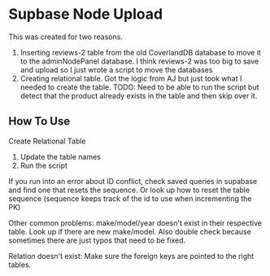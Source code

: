 # Supbase Node Upload

This was created for two reasons.
1. Inserting reviews-2 table from the old CoverlandDB database to move it to the adminNodePanel database. I think reviews-2 was too big to save and upload so I just wrote a script to move the databases
2. Creating relational table. Got the logic from AJ but just took what I needed to create the table. TODO: Need to be able to run the script but detect that the product already exists in the table and then skip over it.


## How To Use

Create Relational Table
1. Update the table names 
2. Run the script

If you run into an error about ID conflict, check saved queries in supabase and find one that resets the sequence. Or look up how to reset the table sequence (sequence keeps track of the id to use when incrementing the PK)

Other common problems: make/model/year doesn't exist in their respective table. Look up if there are new make/model. Also double check because sometimes there are just typos that need to be fixed.

Relation doesn't exist: Make sure the foreign keys are pointed to the right tables.